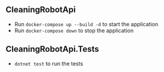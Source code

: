 ## CleaningRobotApi 
- Run `docker-compose up --build -d` to start the application
- Run `docker-compose down` to stop the application

## CleaningRobotApi.Tests
- `dotnet test` to run the tests